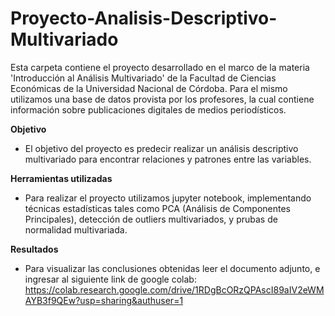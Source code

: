 # Proyecto-Analisis-Descriptivo-Multivariado
Esta carpeta contiene el proyecto desarrollado en el marco de la materia 'Introducción al Análisis Multivariado' de la Facultad de Ciencias Económicas de la Universidad Nacional de Córdoba.
Para el mismo utilizamos una base de datos provista por los profesores, la cual contiene información sobre publicaciones digitales de medios periodísticos.

**Objetivo**

* El objetivo del proyecto es predecir realizar un análisis descriptivo multivariado para encontrar relaciones y patrones entre las variables.

**Herramientas utilizadas**

* Para realizar el proyecto utilizamos jupyter notebook, implementando técnicas estadísticas tales como PCA (Análisis de Componentes Principales), detección de outliers multivariados, y prubas de normalidad multivariada.

**Resultados**

* Para visualizar las conclusiones obtenidas leer el documento adjunto, e ingresar al siguiente link de google colab: https://colab.research.google.com/drive/1RDgBcORzQPAscI89aIV2eWMAYB3f9QEw?usp=sharing&authuser=1 
